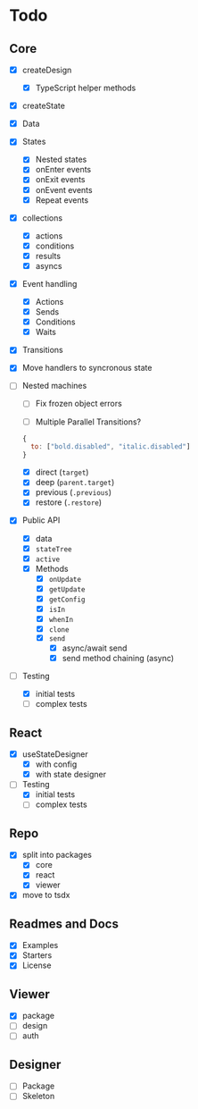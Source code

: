 # Todo

## Core

- [x] createDesign
  - [x] TypeScript helper methods
- [x] createState
- [x] Data
- [x] States
  - [x] Nested states
  - [x] onEnter events
  - [x] onExit events
  - [x] onEvent events
  - [x] Repeat events
- [x] collections
  - [x] actions
  - [x] conditions
  - [x] results
  - [x] asyncs
- [x] Event handling
  - [x] Actions
  - [x] Sends
  - [x] Conditions
  - [x] Waits
- [x] Transitions
- [x] Move handlers to syncronous state
- [ ] Nested machines

  - [ ] Fix frozen object errors

  - [ ] Multiple Parallel Transitions?

  ```js
  {
    to: ["bold.disabled", "italic.disabled"]
  }
  ```

  - [x] direct (`target`)
  - [x] deep (`parent.target`)
  - [x] previous (`.previous`)
  - [x] restore (`.restore`)

- [x] Public API
  - [x] data
  - [x] `stateTree`
  - [x] `active`
  - [x] Methods
    - [x] `onUpdate`
    - [x] `getUpdate`
    - [x] `getConfig`
    - [x] `isIn`
    - [x] `whenIn`
    - [x] `clone`
    - [x] `send`
      - [x] async/await send
      - [x] send method chaining (async)
- [ ] Testing
  - [x] initial tests
  - [ ] complex tests

## React

- [x] useStateDesigner
  - [x] with config
  - [x] with state designer
- [ ] Testing
  - [x] initial tests
  - [ ] complex tests

## Repo

- [x] split into packages
  - [x] core
  - [x] react
  - [x] viewer
- [x] move to tsdx

## Readmes and Docs

- [x] Examples
- [x] Starters
- [x] License

## Viewer

- [x] package
- [ ] design
- [ ] auth

## Designer

- [ ] Package
- [ ] Skeleton
